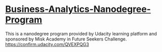 # [Business-Analytics-Nanodegree-Program](https://www.udacity.com/course/business-analytics-nanodegree--nd098)
This is a nanodegree program provided by Udacity learning platform and sponsored by Misk Academy in Future Seekers Challenge. 
https://confirm.udacity.com/QVEXPQG3
